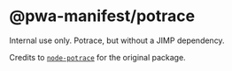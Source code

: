 # @pwa-manifest/potrace

Internal use only. Potrace, but without a JIMP dependency.

Credits to [`node-potrace`](https://github.com/tooolbox/node-potrace) for the original package.